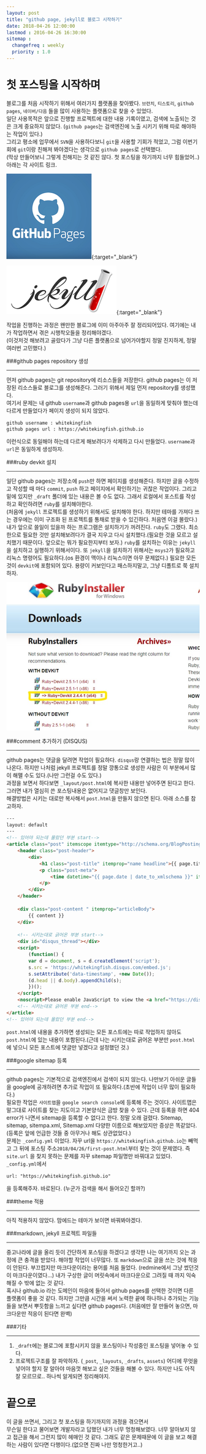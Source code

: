 ```yaml
---
layout: post
title: "github page, jekyll로 블로그 시작하기"
date: 2018-04-26 12:00:00 
lastmod : 2016-04-26 16:30:00
sitemap :
  changefreq : weekly
  priority : 1.0
---
```

첫 포스팅을 시작하며
===========
블로그를 처음 시작하기 위해서 여러가지 플랫폼을 찾아봤다. `브런치`, `티스토리`, `github pages`, `네이버/다음` 들을 많이 사용하는 플랫폼으로 찾을 수 있었다.  
일단 사용목적은 앞으로 진행할 프로젝트에 대한 내용 기록이였고, 검색에 노출되는 것은 크게 중요하지 않았다. (`github pages`는 검색엔진에 노출 시키기 위해 따로 해야하는 작업이 있다.)  
그리고 평소에 업무에서 `SVN`을 사용하다보니 `git`을 사용할 기회가 적었고, 그럼 이번기회에 `git`이랑 친해져 봐야겠다는 생각으로 `github pages`로 선택했다.  
(막상 만들어보니 그렇게 친해지는 것 같진 않다. 첫 포스팅을 하기까지 너무 힘들었어..)  
아래는 각 사이트 링크.
    
[![github pages](/assets/images/github-pages-examples.png)](https://pages.github.com/){:target="_blank"}
   
[![jeykll](/assets/images/jekyll.png)](https://jekyllrb.com/){:target="_blank"}  

작업을 진행하는 과정은 왠만한 블로그에 이미 아주아주 잘 정리되어있다. 여기에는 내가 작업하면서 겪은 시행착오들을 정리해야겠다.  
(이것저것 해보려고 골랐다가 그냥 다른 플랫폼으로 넘어가야할지 정말 진지하게, 정말 여러번 고민했다.)  
  
###github pages repository 생성
- - -
먼저 github pages는 git repository에 리소스들을 저장한다. github pages는 이 저장된 리소스들로 블로그를 생성해준다. 그러기 위해서 제일 먼저 repository를 생성했다.  
여기서 문제는 내 github `username`과 github pages용 `url`을 동일하게 맞춰야 했는데 다르게 만들었다가 페이지 생성이 되지 않았다.
```
github username : whitekingfish
github pages url : https://whitekingfish.github.io
```
이런식으로 동일해야 하는데 다르게 해보려다가 삭제하고 다시 만들었다. `username`과 `url`은 동일하게 생성하자.  

###ruby devkit 설치
- - -
일단 github pages는 저장소에 `push`만 하면 페이지를 생성해준다. 하지만 글을 수정하고 작성할 때 마다 `commit`, `push` 하고 페이지에서 확인하기는 귀찮은 작업이다. 그리고 밑에 있지만 `_draft` 폴더에 있는 내용은 볼 수도 없다. 그래서 로컬에서 포스트를 작성하고 확인하려면 `ruby`를 설치해야한다.   
(처음에 `jekyll` 프로젝트를 생성하기 위해서도 설치해야 한다. 하지만 테마를 가져다 쓰는 경우에는 이미 구조화 된 프로젝트를 통채로 받을 수 있긴하다. 처음엔 이걸 몰랐다.)    
내가 앞으로 쓸일이 있을까 하는 프로그램은 설치하기가 꺼려진다. `ruby`도 그랬다. 최소한으로 필요한 것만 설치해보려다가 결국 지우고 다시 설치했다.(필요한 것을 모르고 설치했기 때문이다. 앞으로는 뭐가 필요한지부터 보자.) `ruby`를 설치하는 이유는 `jekyll`을 설치하고 실행하기 위해서이다. 또 `jekyll`을 설치하기 위해서는 `msys2`가 필요하고 리눅스 명령어도 필요하다.(os 환경이 맥이나 리눅스이면 아무 문제없다.) 필요한 모든 것이 `devkit`에 포함되어 있다. 용량이 커보인다고 패스하지말고, 그냥 디폴트로 쭉 설치하자.   
   
![ruby_devkit](/assets/images/ruby_devkit.jpg)   

###comment 추가하기 (DISQUS)
- - -
github pages는 댓글을 달려면 작업이 필요하다. `disqus`랑 연결하는 법은 정말 많이 나온다. 하지만 나처럼 jekyll 프로젝트를 정말 깡통으로 생성한 사람은 이 부분에서 많이 해맬 수도 있다.(나만 그런걸 수도 있다.)   
과정을 보면서 하다보면 `_layout/post.html`에 복사한 내용만 넣어주면 된다고 한다. 그러면 내가 열심히 쓴 포스팅내용은 없어지고 댓글창만 보인다.   
해결방법은 시키는 대로만 복사해서 `post.html`을 만들지 않으면 된다. 아래 소스를 참고하자.
```html
---
layout: default
---
<!-- 있어야 되는데 몰랐던 부분 start-->
<article class="post" itemscope itemtype="http://schema.org/BlogPosting">
    <header class="post-header">
        <div>
            <h1 class="post-title" itemprop="name headline">{{ page.title }}</h1>
            <p class="post-meta">
                <time datetime="{{ page.date | date_to_xmlschema }}" itemprop="datePublished">{{ page.date | date_to_long_string }}</time>
            </p>
        </div>
    </header>

    <div class="post-content " itemprop="articleBody">
        {{ content }}
    </div>

    <!-- 시키는대로 긁어온 부분 start-->
    <div id="disqus_thread"></div>
    <script>
        (function() {
        var d = document, s = d.createElement('script');
        s.src = 'https://whitekingfish.disqus.com/embed.js';
        s.setAttribute('data-timestamp', +new Date());
        (d.head || d.body).appendChild(s);
        })();
    </script>
    <noscript>Please enable JavaScript to view the <a href="https://disqus.com/?ref_noscript">comments powered by Disqus.</a></noscript>
    <!-- 시키는대로 긁어온 부분 end-->
</article>
<!-- 있어야 되는데 몰랐던 부분 end-->
```
`post.html`에 내용을 추가하면 생성되는 모든 포스트에는 따로 작업하지 않아도 `post.html`에 있는 내용이 포함된다.(근데 나는 시키는대로 긁어온 부분만 `post.html`에 넣으니 모든 포스트에 댓글만 넣겠다고 설정했던 것.)

###google sitemap 등록
- - -
github pages는 기본적으로 검색엔진에서 검색이 되지 않는다. 나만보기 아쉬운 글들을 google에 공개하려면 추가로 작업이 또 필요하다.(초반에 작업이 너무 많이 필요하다.)   
필요한 작업은 `사이트맵`을 `google search console`에 등록해 주는 것이다. 사이트맵은 말그대로 사이트를 찾는 지도이고 기본양식은 금방 찾을 수 있다. 근데 등록을 하면 404 error가 나면서 sitemap을 등록할 수 없다고 한다. 정말 오래 걸렸다. Sitemap, sitemap, sitempa.xml, Sitemap.xml 다양한 이름으로 해보았지만 증상은 똑같았다.(등록은 앞에 언급한 것들 중 아무거나 해도 상관없었다.)  
문제는 `_config.yml` 이었다. 자꾸 url을 `https://whitekingfish.github.io`는 빼먹고 그 뒤에 포스팅 주소`2018/04/26/first-post.html`부터 찾는 것이 문제였다. 즉 `site.url` 을 찾지 못하는 문제를 자꾸 sitemap 파일명만 바꿔대고 있었다.   
`_config.yml`에서   
```
url: "https://whitekingfish.github.io"
```
을 등록해주자. 바로된다. (누군가 검색을 해서 들어오긴 할까?)    

###theme 적용
- - -
아직 적용하지 않았다. 맘에드는 테마가 보이면 바꿔봐야겠다.

###markdown, jekyll 프로젝트 파일들
- - -
중고나라에 글을 올리 듯이 간단하게 포스팅을 하겠다고 생각한 나는 여기까지 오는 과정에 큰 충격을 받았다. 해야할 작업이 너무많다. 또 `markdown`으로 글을 쓰는 것에 적응이 안된다. 부끄럽지만 마크다운이라는 용어를 처음 들었다. (redmine에서 그냥 썼던것이 마크다운이였다...) 내가 구상한 글이 머릿속에서 마크다운으로 그려질 때 까지 익숙해질 수 밖에 없는 것 같다.   
혹시나 github.io 라는 도메인이 마음에 들어서 github pages를 선택한 것이면 다른 플랫폼이 좋을 것 같다. 하지만 그만큼 시간을 써서 노력한 끝에 하나하나 추가되는 기능들을 보면서 뿌듯함을 느끼고 싶다면 github pages다. (처음에만 잘 만들어 놓으면, 마크다운만 적응이 된다면 완벽)   

###기타
- - -
1. `_draft`에는 블로그에 포함시키지 않을 포스팅이나 작성중인 포스팅을 넣어놓 수 있다.
2. 프로젝트구조를 잘 파악하자. (`_post`, `_layouts`, `_drafts`, `assets`) 어디에 무엇을 넣어야 할지 잘 알아야 마음껏 해보고 싶은 것들을 해볼 수 있다. 하지만 나도 아직 잘 모르므로.. 하나씩 알게되면 정리해야지.   

끝으로
========
이 글을 쓰면서, 그리고 첫 포스팅을 하기까지의 과정을 겪으면서  
무슨일 한다고 물어보면 개발자라고 답했던 내가 너무 멍청해보였다. 너무 알아보지 않고 접근을 해서 그런지 많이 헤매인 것 같다. 그래도 같은 문제때문에 이 글을 보고 해결하는 사람이 있다면 다행이다.(없으면 진짜 나만 멍청한거고..)